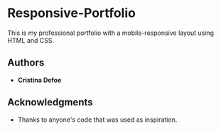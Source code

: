 # Responsive-Portfolio

This is my professional portfolio with a mobile-responsive layout using HTML and CSS.

## Authors

* **Cristina Defoe** 

## Acknowledgments

* Thanks to anyone's code that was used as inspiration.


